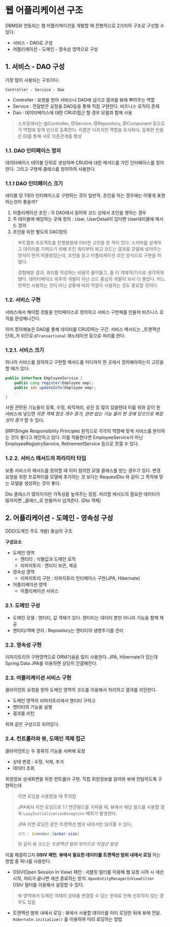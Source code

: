 # 웹 어플리케이션 구조
DBMS와 연동되는 웹 어플리케이션을 개발할 때 전형적으로 2가지의 구조로 구성할 수 있다.

* 서비스 - DAO로 구성
* 어플리케이션 - 도메인 - 영속성 영역으로 구성

## 1. 서비스 - DAO 구성
가장 많이 사용되는 구조이다.
```
Controller - Service - Dao
```

* Controller : 요청을 받아 서비스나 DAO에 넘기고 결과를 뷰에 뿌려주는 역할
* Service : 전달받은 요청을 DAO등을 통해 직접 구현한다. 비즈니스 로직이 존재
* Dao : 데이터베이스에 대한 CRUD접근 할 경우 모델과 함께 사용

> 스프링에서는 @Controller, @Service, @Repository, @Component 등으로 각 역할에 맞게 빈으로 등록한다. 이름은 다르지만 역할을 유사하다. 
> 등록한 빈들은 DI를 통해 서로 의존관계를 형성

### 1.1. DAO 인터페이스 정의
데이터베이스 테이블 단위로 생성하며 CRUD에 대한 메서드를 가진 인터페이스를 정의한다. 그리고 구현체 클래스를 정의하여 사용한다.

### 1.1.1 DAO 인터페이스 크기
테이블 당 1개의 인터페이스로 구현하는 것이 일반적. 조인을 하는 경우에는 어떻게 표현하는것이 좋을까?

1. 어플리케이션 조인 : 각 DAO에서 읽어와 코드 상에서 조인을 행하는 경우
2. 주 테이블에 해당하는 곳에 정의 : User, UserDetail이 있다면 User테이블에 메서드 정의
3. 조인을 위한 별도의 DAO정의

> 부트캠프 프로젝트를 진행했을때 이러한 고민을 한 적이 있다. 스키마를 설계하고 데이터를 가져오기 위해 조인 쿼리부터 짜고 코드는 결과를 모델에 넣어주는 방식이 먼저 떠올랐었는데, 조언을 듣고 어플리케이션 조인 방식으로 구현을 하였다.
> 
> 경험해본 결과, 쿼리를 작성하는 비용이 줄어들고, 좀 더 객체적(?)으로 생각하게 됐다. 데이터베이스 위주의 개발이 아닌 코드 중심의 개발이 되서 더 좋았다. 어느 한쪽만 사용하는 것이 아닌 상황에 따라 적절히 사용하는 것도 중요할 것이다.

### 1.2. 서비스 구현
서비스에서 해야할 것들을 인터페이스로 정의하고 서비스 구현체를 만들어 비즈니스 로직을 완성해나간다.

이미 정의해놓은 DAO를 통해 데이터를 CRUD하는 구간. 서비스 메서드는 _트랜잭션 단위_가 되므로 ```@Transactional``` 애노테이션 등으로 처리를 한다.

### 1.2.1. 서비스 크기
하나의 서비스를 정의하고 구현할 메서드를 어디까지 한 곳에서 정의해야하는지 고민을 할 때가 있다.

```java
public interface EmployeeService {
	public Long register(Employee emp);
	public int updateInfo(Employee emp);
	..
}
```

사원 관련된 기능들이 등록, 수정, 퇴직처리, 승진 등 많이 있을텐데 이를 위와 같이 한 서비스에 넣으면 _의존 객체 참조 개수 증가, 관련 없는 기능 들이 한 곳에 있으므로 복잡성이 증가_ 할 수 있다.

SRP(Single Responsibility Principle) 원칙으로 각각의 역할에 맞게 서비스를 분리하는 것이 좋다고 제안하고 있다. 이를 적용한다면 EmployeeService가 아닌 EmployeeRegistryService, RetirementService 등으로 쪼갤 수 있다.

### 1.2.2. 서비스 메서드의 파라미터 타입
보통 서비스의 메서드를 정의할 때 이미 정의한 모델 클래스를 받는 경우가 있다. 변경 요청을 위한 프로퍼티를 모델에 추가하는 것 보다는 RequestDto 와 같이 그 목적에 맞는 모델을 생성하는 것이 좋다.

Dto 클래스가 많아지지만 가독성을 높여주는 장점.
처리할 메서드의 필요한 데이터가 많아지면 _클래스_로 만들어서 넘겨준다. (Dto 객체)

## 2. 어플리케이션 - 도메인 - 영속성 구성
DDD(도메인 주도 개발) 중심의 구조

**구성요소**

* 도메인 영역
	* 엔티티 : 식별값과 도메인 로직
	* 리파지토리 : 엔티티 보관, 제공
* 영속성 영역
	* 리파지토리 구현 : 리파지토리 인터페이스 구현(JPA, Hibernate)
* 어플리케이션 영역
	* 어플리케이션 서비스

### 2.1. 도메인 구성
 * 도메인 모델 : 엔티티, 값 객체가 있다. 엔티티는 데이터 뿐만 아니라 기능을 함께 제공
 * 엔티티/객체 관리 : Repository는 엔티티의 생명주기를 관리
 
### 2.2. 영속성 구현
리파지토리의 구현영역으로 ORM기술을 많이 사용한다. JPA, Hibernate가 있는데 Spring Data JPA를 이용하면 상당히 간결해진다.

### 2.3. 어플리케이션 서비스 구현
클라이언트 요청을 받아 도메인 영역의 코드를 이용해서 처리하고 결과를 리턴한다.

* 도메인 영역의 리파지토리에서 엔티티 구하고
* 엔티티의 기능을 실행
* 결과를 리턴

위와 같은 구성으로 되어있다.
### 2.4. 컨트롤러와 뷰, 도메인 객체 접근
클라이언트는 두 종류의 기능을 서버에 요청

* 상태 변경 : 수정, 삭제, 추가
* 데이터 조회

회원정보 상세화면을 위한 컨트롤러 구현. 직접 회원정보를 읽어와 뷰에 전달하도록 구현하는데 

> 지연 로딩을 사용했을 때 주의점
>
> JPA에서 지연 로딩으로 1:1 연관필드를 가져올 때, 뷰에서 해당 필드를 사용할 경우 ```LazyInitializationException``` 예외가 발생한다.
>
> JPA 지연 로딩은 같은 트랜잭션 범위 내에서만 읽어올 수 있다.
> ```jsp
> 크기 : ${member.locker.size}
> ```
> 와 같이 뷰 코드는 _트랜잭션 범위 밖이므로 익셉션 발생_
>

이를 해결하고자 **OSIV 패턴**, **뷰에서 필요한 데이터를 트랜잭션 범위 내에서 로딩** 하는 방법 중 하나를 사용한다.

* OSIV(Open Session In View) 패턴 : 서블릿 필터를 이용해 웹 요청 시작 시 세선 시작, 처리가 끝나면 세션 종료하는 방식.
```OpenEntityManagerInViewFilter``` OSIV 필터를 이용해서 설정할 수 있다.
> 뷰 영역에서 도메인 객체의 상태를 변경할 수 있는 문제로 인해 선호하지 않는 경우도 있음

* 트랜잭션 범위 내에서 로딩 : 뷰에서 사용할 데이터를 미리 로딩한 뒤에 뷰에 전달. ```Hibernate.initialize()``` 를 이용하여 미리 로딩하는 방법


